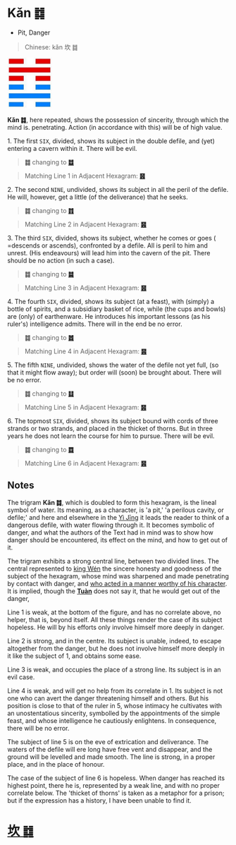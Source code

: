 # Kǎn ䷜

* Pit, Danger

> Chinese: kǎn 坎 ䷜

<a id="p-118"/>

<img src="shapes/29.10.jpg" width="101" alt="坎">

**Kǎn ䷜**, here repeated, shows the possession of sincerity, through which the mind is. penetrating. Action (in accordance with this) will be of high value.

1.<a name="29.1"></a> The first `SIX`, divided, shows its subject in the double defile, and (yet) entering a cavern within it. There will be evil.

> **䷜** changing to [**䷻**](e88a82jie.md)

> Matching Line 1 in Adjacent Hexagram: [**䷝**](e7a6bbli.md#30.1)

2.<a name="29.2"></a> The second `NINE`, undivided, shows its subject in all the peril of the defile. He will, however, get a little (of the deliverance) that he seeks.

> **䷜** changing to [**䷇**](e6af94bi.md)

> Matching Line 2 in Adjacent Hexagram: [**䷝**](e7a6bbli.md#30.2)

<a id="p-119"/>

3.<a name="29.3"></a> The third `SIX`, divided, shows its subject, whether he comes or goes ( =descends or ascends), confronted by a defile. All is peril to him and unrest. (His endeavours) will lead him into the cavern of the pit. There should be no action (in such a case).

> **䷜** changing to [**䷯**](e4ba95jing.md)

> Matching Line 3 in Adjacent Hexagram: [**䷝**](e7a6bbli.md#30.3)

4.<a name="29.4"></a> The fourth `SIX`, divided, shows its subject (at a feast), with (simply) a bottle of spirits, and a subsidiary basket of rice, while (the cups and bowls) are (only) of earthenware. He introduces his important lessons (as his ruler's) intelligence admits. There will in the end be no error.

> **䷜** changing to [**䷮**](e59bb0kun.md)

> Matching Line 4 in Adjacent Hexagram: [**䷝**](e7a6bbli.md#30.4)

5.<a name="29.5"></a> The fifth `NINE`, undivided, shows the water of the defile not yet full, (so that it might flow away); but order will (soon) be brought about. There will be no error.

> **䷜** changing to [**䷆**](e5b888shi.md)

> Matching Line 5 in Adjacent Hexagram: [**䷝**](e7a6bbli.md#30.5)

6.<a name="29.6"></a> The topmost `SIX`, divided, shows its subject bound with cords of three strands or two strands, and placed in the thicket of thorns. But in three years he does not learn the course for him to pursue. There will be evil.

> **䷜** changing to [**䷺**](e6b6a3huan.md)

> Matching Line 6 in Adjacent Hexagram: [**䷝**](e7a6bbli.md#30.6)

## Notes

The trigram **Kǎn ䷜**, which is doubled to form this hexagram, is the lineal symbol of water. Its meaning, as a character, is 'a pit,' 'a perilous cavity, or defile;'
and here and elsewhere in the [Yì Jīng](https://en.wikipedia.org/wiki/I_Ching) it leads the reader to think of a dangerous defile, with water flowing through it.
It becomes symbolic of danger, and what the authors of the Text had in mind was to show how danger should be encountered, its effect on the mind, and how to get out of it.

The trigram exhibits a strong central line, between two divided lines. The central represented to [king Wén](https://en.wikipedia.org/wiki/King_Wen_of_Zhou) the sincere honesty and goodness of the subject of the hexagram, whose mind was sharpened and made penetrating by contact with danger, and [who acted in a manner worthy of his character](e7a6bbli.md#p-120). It is implied, though the [**Tuàn**](https://ctext.org/book-of-changes/tuan-zhuan) does not say it, that he would get out of the danger,

Line 1 is weak, at the bottom of the figure, and has no correlate above, no helper, that is, beyond itself. All these things render the case of its subject hopeless. He will by his efforts only involve himself more deeply in danger.

Line 2 is strong, and in the centre. Its subject is unable, indeed, to escape altogether from the danger, but he does not involve himself more deeply in it like the subject of 1, and obtains some ease.

Line 3 is weak, and occupies the place of a strong line. Its subject is in an evil case.

Line 4 is weak, and will get no help from its correlate in 1. Its subject is not one who can avert the danger threatening himself and others. But his position is close to that of the ruler in 5, whose intimacy he cultivates with an unostentatious sincerity, symbolled by the appointments of the simple feast, and whose intelligence he cautiously enlightens. In consequence, there will be no error.

The subject of line 5 is on the eve of extrication and deliverance. The waters of the defile will ere long have free vent and disappear, and the ground will be levelled and made smooth. The line is strong, in a proper place, and in the place of honour.

The case of the subject of line 6 is hopeless. When danger has reached its highest point, there he is, represented by a weak line, and with no proper correlate below. The 'thicket of thorns' is taken as a metaphor for a prison; but if the expression has a history, I have been unable to find it.

# [坎 ䷜](e59d8ekan_cn.md)
